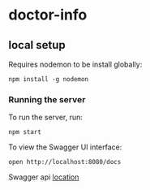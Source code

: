 # doctor-info

## local setup
Requires nodemon to be install globally:

```
npm install -g nodemon
```

### Running the server
To run the server, run:

```
npm start
```

To view the Swagger UI interface:

```
open http://localhost:8080/docs
```

Swagger api [location](./config/swagger.json)

